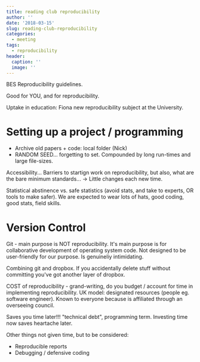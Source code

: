 ```yaml
---
title: reading club reproducibility
author: ''
date: '2018-03-15'
slug: reading-club-reproducibility
categories:
  - meeting
tags:
  - reproducibility
header:
  caption: ''
  image: ''
---
```


BES Reproducibility guidelines.

Good for YOU, and for reproducibility.

Uptake in education: Fiona new reproducibility subject at the University.

# Setting up a project / programming

- Archive old papers + code: local folder (Nick)
- RANDOM SEED... forgetting to set. Compounded by long run-times and large file-sizes.

Accessibility... Barriers to startign work on reproducibility, but also, what are the bare minimum standards...
-> Little changes each new time.

Statistical abstinence vs. safe statistics (avoid stats, and take to experts, OR tools to make safer). We are expected to wear lots of hats, good coding, good stats, field skills.

# Version Control

Git - main purpose is NOT reproducibility. It's main purpose is for collaborative development of operating system code.
Not designed to be user-friendly for our purpose. Is genuineliy intimidating.

Combining git and dropbox. If you accidentally delete stuff without committing you've got another layer of dropbox.

COST of reproducibility - grand-writing, do you budget / account for time in implementing reproducibility. UK model: designated resources (people eg. software engineer). Known to everyone because is affiliated through an overseeing council.

Saves you time later!!! "technical debt", programming term. Investing time now saves heartache later.

Other things not given time, but to be considered:

- Reproducible reports
- Debugging / defensive coding

